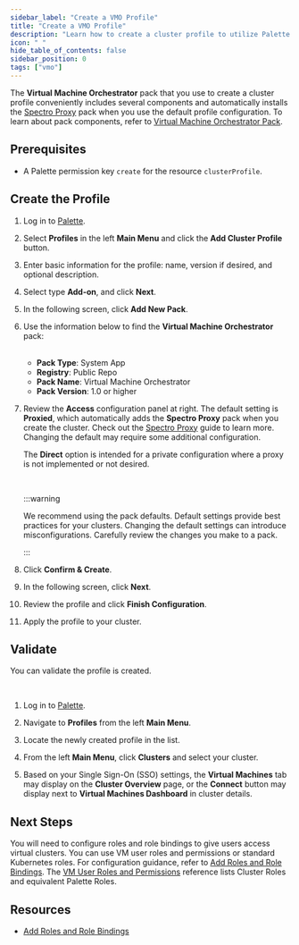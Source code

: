 ```yaml
---
sidebar_label: "Create a VMO Profile"
title: "Create a VMO Profile"
description: "Learn how to create a cluster profile to utilize Palette Virtual Machine Orchestrator capabilities."
icon: " "
hide_table_of_contents: false
sidebar_position: 0
tags: ["vmo"]
---
```



The **Virtual Machine Orchestrator** pack that you use to create a cluster profile conveniently includes several components and automatically installs the [Spectro Proxy](../../integrations/frp.md) pack when you use the default profile configuration. To learn about pack components, refer to [Virtual Machine Orchestrator Pack](../vm-packs-profiles/vm-packs-profiles.md).


## Prerequisites

- A Palette permission key `create` for the resource `clusterProfile`.


## Create the Profile

1. Log in to [Palette](https://console.spectrocloud.com).


2. Select **Profiles** in the left **Main Menu** and click the **Add Cluster Profile** button.


3. Enter basic information for the profile: name, version if desired, and optional description.


4. Select type **Add-on**, and click **Next**.


5. In the following screen, click **Add New Pack**. 


6. Use the information below to find the **Virtual Machine Orchestrator** pack:

    <br />
    
    - **Pack Type**: System App
    - **Registry**: Public Repo
    - **Pack Name**: Virtual Machine Orchestrator
    - **Pack Version**: 1.0 or higher


7. Review the **Access** configuration panel at right. The default setting is **Proxied**, which automatically adds the **Spectro Proxy** pack when you create the cluster. Check out the [Spectro Proxy](../../integrations/frp.md) guide to learn more. Changing the default may require some additional configuration. 

    The **Direct** option is intended for a private configuration where a proxy is not implemented or not desired.

    <br />

    :::warning

    We recommend using the pack defaults. Default settings provide best practices for your clusters. Changing the default settings can introduce misconfigurations. Carefully review the changes you make to a pack. 

    ::: 

8. Click **Confirm & Create**. 


9. In the following screen, click **Next**. 


10. Review the profile and click **Finish Configuration**.


11. Apply the profile to your cluster.


## Validate

You can validate the profile is created. 

<br />

1.  Log in to [Palette](https://console.spectrocloud.com).


2. Navigate to **Profiles** from the left **Main Menu**. 


3. Locate the newly created profile in the list.


4. From the left **Main Menu**, click **Clusters** and select your cluster.


5. Based on your Single Sign-On (SSO) settings, the **Virtual Machines** tab may display on the **Cluster Overview** page, or the **Connect** button may display next to **Virtual Machines Dashboard** in cluster details.


## Next Steps

You will need to configure roles and role bindings to give users access virtual clusters. You can use VM user roles and permissions or standard Kubernetes roles. For configuration guidance, refer to [Add Roles and Role Bindings](add-roles-and-role-bindings.md). The [VM User Roles and Permissions](../vm-roles-permissions.md) reference lists Cluster Roles and equivalent Palette Roles.


## Resources

- [Add Roles and Role Bindings](add-roles-and-role-bindings.md)
